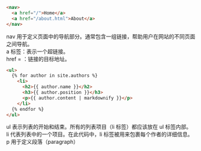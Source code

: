```html
<nav>
  <a href="/">Home</a>
  <a href="/about.html">About</a>
</nav>
```

nav 用于定义页面中的导航部分。通常包含一组链接，帮助用户在网站的不同页面之间导航。  
a 标签：表示一个超链接。  
href = ：链接的目标地址。  


```html
<ul>  
  {% for author in site.authors %}  
    <li>  
      <h2>{{ author.name }}</h2>  
      <h3>{{ author.position }}</h3>  
      <p>{{ author.content | markdownify }}</p>  
    </li>  
  {% endfor %}  
</ul>  
```

ul 表示列表的开始和结束。所有的列表项目（li 标签）都应该放在 ul 标签内部。
li 代表列表中的一个项目。在此代码中，li 标签被用来包裹每个作者的详细信息。
p 用于定义段落（paragraph）
